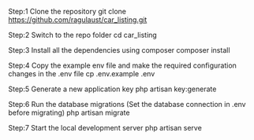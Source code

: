 Step:1 Clone the repository
git clone https://github.com/ragulaust/car_listing.git

Step:2 Switch to the repo folder
cd car_listing

Step:3 Install all the dependencies using composer
composer install

Step:4 Copy the example env file and make the required configuration changes in the .env file
cp .env.example .env

Step:5 Generate a new application key
php artisan key:generate

Step:6 Run the database migrations (Set the database connection in .env before migrating)
php artisan migrate

Step:7 Start the local development server
php artisan serve
